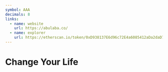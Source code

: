 ```yaml
---
symbol: AAA
decimals: 8
links:
  - name: website
    url: https://abulaba.co/
  - name: explorer
    url: https://etherscan.io/token/0xD938137E6d96c72E4a6085412aDa2daD78ff89c4
---
```


# Change Your Life
